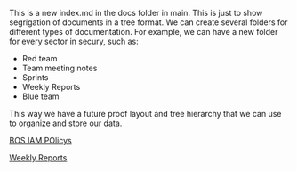 This is a new index.md in the docs folder in main. This is just to show segrigation of documents in a tree format.
We can create several folders for different types of documentation.
For example, we can have a new folder for every sector in secury, such as:
- Red team
- Team meeting notes
- Sprints
- Weekly Reports
- Blue team

This way we have a future proof layout and tree hierarchy that we can use to organize and store our data. 

[BOS IAM POlicys](docs/BOS-IAM-Policys.html)

[Weekly Reports](docs/weeklyreports.html)
